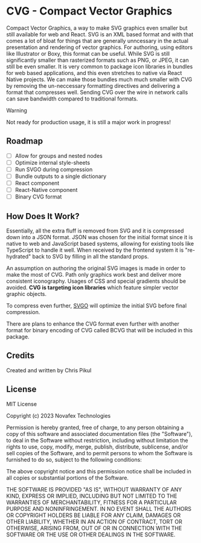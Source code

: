 # CVG - Compact Vector Graphics

Compact Vector Graphics, a way to make SVG graphics even smaller but still available for web and React. SVG is an XML based format and with that comes a lot of bloat for
things that are generally unncessary in the actual presentation and rendering of vector graphics. For authoring, using editors like Illustrator or Boxy, this format can
be useful. While SVG is still significantly smaller than rasterized formats such as PNG, or JPEG, it can still be even smaller. It is very common to package icon libraries
in bundles for web based applications, and this even stretches to native via React Native projects. We can make those bundles much much smaller with CVG by removing the
un-neccessary formatting directives and delivering a format that compresses well. Sending CVG over the wire in network calls can save bandwidth compared to traditional
formats.

> [!WARNING]
> Not ready for production usage, it is still a major work in progress!

## Roadmap

- [ ] Allow for groups and nested nodes
- [ ] Optimize internal style-sheets
- [ ] Run SVGO during compression
- [ ] Bundle outputs to a single dictionary
- [ ] React component
- [ ] React-Native component
- [ ] Binary CVG format

## How Does It Work?

Essentially, all the extra fluff is removed from SVG and it is compressed down into a JSON format. JSON was chosen for the initial format since it is native to web and
JavaScript based systems, allowing for existing tools like TypeScript to handle it
well. When received by the frontend system it is "re-hydrated" back to SVG by filling in all the standard props.

An assumption on authoring the original SVG images is made in order to make the most
of CVG. Path only graphics work best and deliver more consistent iconography. Usages
of CSS and special gradients should be avoided. **CVG is targeting icon libraries**
which feature simpler vector graphic objects.

To compress even further, [SVGO](https://github.com/svg/svgo) will optimize the initial SVG before final compression.

There are plans to enhance the CVG format even further with another format for binary encoding of CVG called BCVG that will be included in this package.

## Credits

Created and written by Chris Pikul

## License

MIT License

Copyright (c) 2023 Novafex Technologies

Permission is hereby granted, free of charge, to any person obtaining a copy
of this software and associated documentation files (the "Software"), to deal
in the Software without restriction, including without limitation the rights
to use, copy, modify, merge, publish, distribute, sublicense, and/or sell
copies of the Software, and to permit persons to whom the Software is
furnished to do so, subject to the following conditions:

The above copyright notice and this permission notice shall be included in all
copies or substantial portions of the Software.

THE SOFTWARE IS PROVIDED "AS IS", WITHOUT WARRANTY OF ANY KIND, EXPRESS OR
IMPLIED, INCLUDING BUT NOT LIMITED TO THE WARRANTIES OF MERCHANTABILITY,
FITNESS FOR A PARTICULAR PURPOSE AND NONINFRINGEMENT. IN NO EVENT SHALL THE
AUTHORS OR COPYRIGHT HOLDERS BE LIABLE FOR ANY CLAIM, DAMAGES OR OTHER
LIABILITY, WHETHER IN AN ACTION OF CONTRACT, TORT OR OTHERWISE, ARISING FROM,
OUT OF OR IN CONNECTION WITH THE SOFTWARE OR THE USE OR OTHER DEALINGS IN THE
SOFTWARE.
